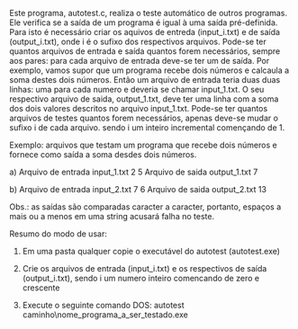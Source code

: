 Este programa, autotest.c, realiza o teste automático de outros programas. 
Ele verifica se a saída de um programa é igual à uma saída pré-definida.
Para isto é necessário criar os aquivos de entreda (input_i.txt) e de saída (output_i.txt), onde i é o sufixo dos respectivos arquivos. 
Pode-se ter quantos arquivos de entrada e saída quantos forem necessários, sempre aos pares: para cada arquivo de entrada deve-se ter um de saída.
Por exemplo, vamos supor que um programa recebe dois números e calcaula a soma destes dois números. 
Então um arquivo de entrada teria duas duas linhas: uma para cada numero e deveria se chamar input_1.txt.
O seu respectivo arquivo de saida, output_1.txt, deve ter uma linha com a soma dos dois valores descritos no arquivo input_1.txt.
Pode-se ter quantos arquivos de testes quantos forem necessários, apenas deve-se mudar o sufixo i de cada arquivo. sendo i um inteiro incremental 
començando de 1.

Exemplo: arquivos que testam um programa que recebe dois números e fornece como saída a soma desdes dois números.

a)
Arquivo de entrada input_1.txt
2
5
Arquivo de saida output_1.txt
7

b)
Arquivo de entrada input_2.txt
7
6
Arquivo de saida output_2.txt
13

Obs.: as saídas são comparadas caracter a caracter, portanto, espaços a mais ou a menos em uma string acusará falha no teste.

Resumo do modo de usar:

1) Em uma pasta qualquer copie o executável do autotest (autotest.exe)

2) Crie os arquivos de entrada (input_i.txt) e os respectivos de saída (output_i.txt), 
sendo i um numero inteiro comencando de zero e crescente

3) Execute o seguinte comando DOS: autotest caminho\nome_programa_a_ser_testado.exe
